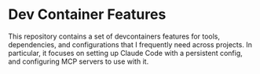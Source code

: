 # Dev Container Features

This repository contains a set of devcontainers features for tools, dependencies, and configurations that I frequently need across projects.
In particular, it focuses on setting up Claude Code with a persistent config, and configuring MCP servers to use with it.